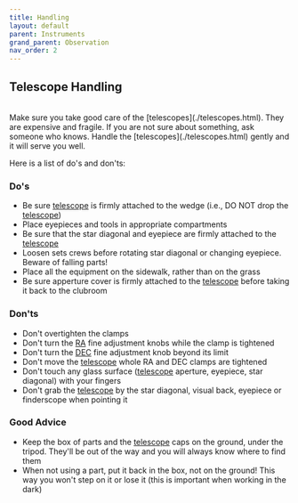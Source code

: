 ```yaml
---
title: Handling
layout: default
parent: Instruments
grand_parent: Observation
nav_order: 2
---
```


## Telescope Handling

<br />
Make sure you take good care of the [telescopes](./telescopes.html). They are expensive and fragile. If you are not sure about something, ask someone who knows. Handle the [telescopes](./telescopes.html) gently and it will serve you well.

Here is a list of do's and don'ts:

### Do's

- Be sure [telescope](./telescopes.html) is firmly attached to the wedge (i.e., DO NOT drop the [telescope](./telescopes.html))
- Place eyepieces and tools in appropriate compartments
- Be sure that the star diagonal and eyepiece are firmly attached to the [telescope](./telescopes.html)
- Loosen sets crews before rotating star diagonal or changing eyepiece. Beware of falling parts!
- Place all the equipment on the sidewalk, rather than on the grass
- Be sure apperture cover is firmly attached to the [telescope](./telescopes.html) before taking it back to the clubroom

### Don'ts

- Don't overtighten the clamps
- Don't turn the [RA](../celestial%20sphere/equatorial.html#right-ascension) fine adjustment knobs while the clamp is tightened
- Don't turn the [DEC](../celestial%20sphere/equatorial.html#declination) fine adjustment knob beyond its limit
- Don't move the [telescope](./telescopes.html) whole RA and DEC clamps are tightened
- Don't touch any glass surface ([telescope](./telescopes.html) aperture, eyepiece, star diagonal) with your fingers
- Don't grab the [telescope](./telescopes.html) by the star diagonal, visual back, eyepiece or finderscope when pointing it

### Good Advice

- Keep the box of parts and the [telescope](./telescopes.html) caps on the ground, under the tripod. They'll be out of the way and you will always know where to find them
- When not using a part, put it back in the box, not on the ground! This way you won't step on it or lose it (this is important when working in the dark)

<!-- ### Balancing

### Focusing

### Collimation

### Cleaning

### Storage

### Maintenance
 -->
